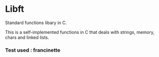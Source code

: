 # Libft
Standard functions libary in C.

This is a self-implemented functions in C that deals with strings, memory, chars and linked lists.

### Test used : francinette

